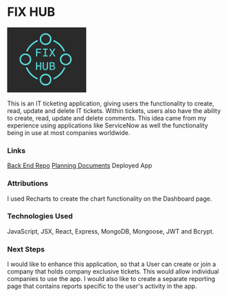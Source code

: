 # FIX HUB

![Fix Hub Logo](/src/assets/Images/fix-hub-logo-background.png)

This is an IT ticketing application, giving users the functionality to create, read, update and delete IT tickets. Within tickets, users also have the ability to create, read, update and delete comments. This idea came from my experience using applications like ServiceNow as well the functionality being in use at most companies worldwide.

### Links
[Back End Repo](https://github.com/jamiekaye9/fix-hub-back-end)
[Planning Documents](https://trello.com/invite/b/67f91687bcd79b3137051789/ATTI296a2474f2f8b7b7e2c65976c1a2dd7571F6699D/fix-hub)
Deployed App

### Attributions
I used Recharts to create the chart functionality on the Dashboard page.

### Technologies Used
JavaScript, JSX, React, Express, MongoDB, Mongoose, JWT and Bcrypt.

### Next Steps
I would like to enhance this application, so that a User can create or join a company that holds company exclusive tickets. This would allow individual companies to use the app. I would also like to create a separate reporting page that contains reports specific to the user's activity in the app.
